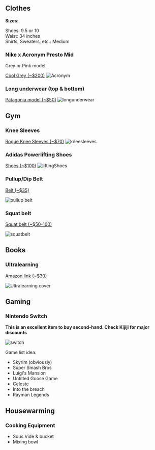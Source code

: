 ## Clothes

**Sizes**:

Shoes: 9.5 or 10  
Waist: 34 inches  
Shirts, Sweaters, etc.: Medium

### Nike x Acronym Presto Mid
Grey or Pink model.

[Cool Grey (~$200)](https://www.goat.com/sneakers/acronym-x-air-presto-mid-cool-grey-ah7832-001)
![Acronym](https://image.goat.com/crop/750/attachments/product_template_additional_pictures/images/014/502/942/original/436992_01.jpg.jpeg)

### Long underwear (top & bottom)

[Patagonia model (~$50)](https://www.patagonia.com/product/mens-capilene-midweight-bottoms/44486.html?dwvar_44486_color=FGX&avad=113005_d17b5445d&netid=1)
![longunderwear](https://www.patagonia.com/dis/dw/image/v2/ABBM_PRD/on/demandware.static/-/Sites-patagonia-master/default/dwf779d715/images/hi-res/44486_BLK.jpg?sw=750&sh=750&sm=fit&sfrm=png)

## Gym
### Knee Sleeves
[Rogue Knee Sleeves (~$70)](https://www.roguecanada.ca/rogue-5-mm-knee-sleeve-black?gclid=EAIaIQobChMIutmQ3bDg5QIVDvbjBx0jYwjOEAQYASABEgJznfD_BwE)
![kneesleeves](https://www.roguecanada.ca/media/catalog/product/cache/2/rogue_header_2015/844x/472321edac810f9b2465a359d8cdc0b5/b/l/black-rogue-knee-sleeve-h.jpg)

### Adidas Powerlifting Shoes
[Shoes (~$100)](https://www.roguecanada.ca/adidas-powerlift-4-mens-core-black-carbon-core-black?151=68&gclid=EAIaIQobChMIifvXmLDg5QIVWgOzAB2c2wY8EAYYASABEgL_bPD_BwE)
![liftingShoes](https://www.roguecanada.ca/media/catalog/product/cache/2/rogue_header_2015/844x/472321edac810f9b2465a359d8cdc0b5/a/d/adidas-powerlift-4-black-header.jpg)

### Pullup/Dip Belt
[Belt (~$35)](https://www.amazon.ca/DMoose-Fitness-Premium-Belt-Chain/dp/B01N5PB7CZ/ref=sr_1_6?dchild=1&gclid=CjwKCAjwxaXtBRBbEiwAPqPxcE17OdZqBN8ymIFWQo3EDZ24mrft1OiLIZSDWCcJnsj-YN7mxMEOZRoCSyIQAvD_BwE&hvadid=294095137828&hvdev=c&hvlocphy=9061009&hvnetw=g&hvpos=1t1&hvqmt=b&hvrand=11683665608654841623&hvtargid=kwd-296480909450&hydadcr=19468_10089192&keywords=weight+pull+up+belt&qid=1571421870&sr=8-6)

![pullup belt](https://images-na.ssl-images-amazon.com/images/I/51%2BSYY1P5pL._SX425_.jpg)

### Squat belt
[Squat belt (~$50-100)](https://www.amazon.ca/RDX-Powerlifting-Crossfit-Exercise-Bodybuilding/dp/B01MXJ9XNJ/ref=sr_1_6?dchild=1&gclid=CjwKCAjwxaXtBRBbEiwAPqPxcM1PEZc4rtNBQRfrmQfigsklqPbj-B4GSHXEHJwq7U4S1mPBtkJrHRoC98EQAvD_BwE&hvadid=214919357481&hvdev=c&hvlocphy=9061009&hvnetw=g&hvpos=1t1&hvqmt=e&hvrand=3845818518212095598&hvtargid=kwd-295696498279&hydadcr=10207_9433038&keywords=squat+belt&qid=1571422047&sr=8-6)

![squatbelt](https://www.roguefitness.com/media/catalog/product/cache/1/image/1500x1500/9df78eab33525d08d6e5fb8d27136e95/b/e/belt-squat-belt-web-th1.jpg)

## Books
### Ultralearning
[Amazon link (~$30)](https://www.amazon.ca/Ultralearning-Master-Outsmart-Competition-Accelerate/dp/006285268X/ref=sr_1_1?gclid=CjwKCAjwxaXtBRBbEiwAPqPxcLd92qttrygGdhy5oq4i4X2NET2nYHAHRXGsDr_Z5zgjL-9FSYV7kRoC5sEQAvD_BwE&hvadid=324857533341&hvdev=c&hvlocphy=9061009&hvnetw=g&hvpos=1t1&hvqmt=e&hvrand=5855862533567393638&hvtargid=kwd-746228500708&hydadcr=10364_10277612&keywords=ultralearning&qid=1571421635&sr=8-1)

![Ultralearning cover](https://images-na.ssl-images-amazon.com/images/I/51PfH156fIL._SX329_BO1,204,203,200_.jpg)

## Gaming 

### Nintendo Switch
**This is an excellent item to buy second-hand. Check Kijiji for major discounts**

![switch](https://encrypted-tbn0.gstatic.com/images?q=tbn%3AANd9GcT47JhEOR0ExdlRXoY3BOv7WZTecHq_PXdGDrmt-9Uj8Tfj6fGP)

Game list idea:
* Skyrim (obviously)
* Super Smash Bros
* Luigi's Mansion
* Untitled Goose Game
* Celeste
* Into the breach
* Rayman Legends

## Housewarming
### Cooking Equipment
* Sous Vide & bucket
* Mixing bowl
